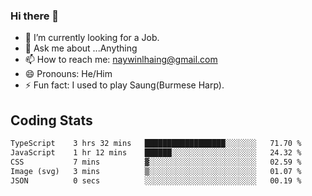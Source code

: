 ### Hi there 👋

- 🔭 I’m currently looking for a Job.
- 💬 Ask me about ...Anything
- 📫 How to reach me: naywinlhaing@gmail.com
- 😄 Pronouns: He/Him
- ⚡ Fun fact: I used to play Saung(Burmese Harp).


## Coding Stats
<!--START_SECTION:waka-->

```txt
TypeScript    3 hrs 32 mins   ██████████████████░░░░░░░   71.70 %
JavaScript    1 hr 12 mins    ██████░░░░░░░░░░░░░░░░░░░   24.32 %
CSS           7 mins          ▓░░░░░░░░░░░░░░░░░░░░░░░░   02.59 %
Image (svg)   3 mins          ▒░░░░░░░░░░░░░░░░░░░░░░░░   01.07 %
JSON          0 secs          ░░░░░░░░░░░░░░░░░░░░░░░░░   00.19 %
```

<!--END_SECTION:waka-->
